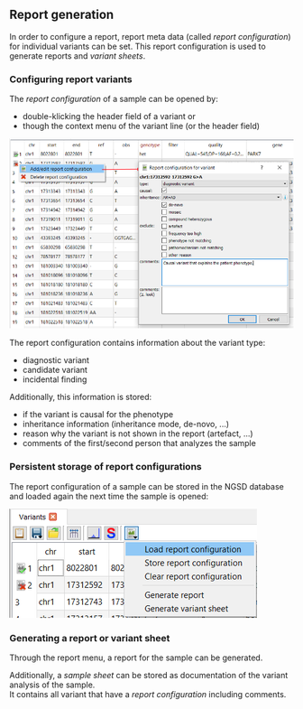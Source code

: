 ## Report generation

In order to configure a report, report meta data (called *report configuration*) for individual variants can be set.
This report configuration is used to generate reports and *variant sheets*.

### Configuring report variants

The *report configuration* of a sample can be opened by:

* double-klicking the header field of a variant or
* though the context menu of the variant line (or the header field)

![report_config_variant.png](report_config_variant.png)

The report configuration contains information about the variant type:

* diagnostic variant
* candidate variant
* incidental finding

Additionally, this information is stored:

* if the variant is causal for the phenotype
* inheritance information (inheritance mode, de-novo, ...)
* reason why the variant is not shown in the report (artefact, ...)
* comments of the first/second person that analyzes the sample

### Persistent storage of report configurations

The report configuration of a sample can be stored in the NGSD database and loaded again the next time the sample is opened:

![report_config_storage.png](report_config_storage.png)



### Generating a report or variant sheet

Through the report menu, a report for the sample can be generated.

Additionally, a *sample sheet* can be stored as documentation of the variant analysis of the sample.  
It contains all variant that have a *report configuration* including comments.  
